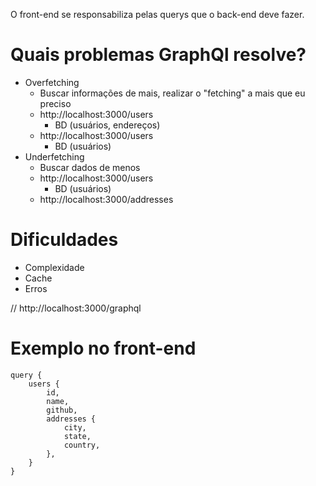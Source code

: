 O front-end se responsabiliza pelas querys que o back-end deve fazer.

# Quais problemas GraphQl resolve?

- Overfetching
    - Buscar informações de mais, realizar o "fetching" a mais que eu preciso
    - http://localhost:3000/users
        - BD (usuários, endereços)
    - http://localhost:3000/users
        - BD (usuários)
- Underfetching 
    - Buscar dados de menos
    - http://localhost:3000/users
        - BD (usuários)
    - http://localhost:3000/addresses

# Dificuldades

- Complexidade
- Cache
- Erros


// http://localhost:3000/graphql

# Exemplo no front-end

```gql
query {
    users {
        id,
        name,
        github,
        addresses {
            city,
            state,
            country,
        },
    }
}
```

